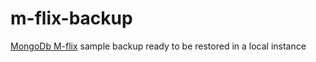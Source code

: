 # m-flix-backup

[MongoDb M-flix](https://www.mongodb.com/docs/atlas/sample-data/sample-mflix/) sample backup ready to be restored in a local instance
